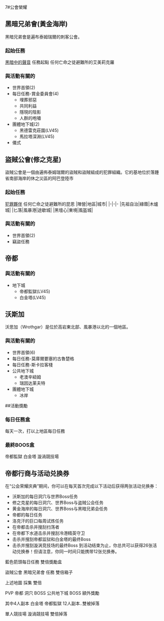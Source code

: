 7#公會榮耀

## 黑暗兄弟會(黃金海岸)
黑暗兄弟會是遍布泰姆瑞爾的刺客公會。
### 起始任務 
[黑暗中的聲音](https://en.uesp.net/wiki/Online:Voices_in_the_Dark)
任務起點 任何亡命之徒避難所的艾美莉克羅
### 與活動有關的
- 世界首領(2)
- 每日任務-賞金委員會(4)
  - 埋葬邪惡
  - 共同利益 
  - 隱現的陰影 
  - 人群的咆嘯 
- 團體地下城(2)
  - 黑德雷克莊園(LV45)
  - 馬拉塔深淵(LV45)
- 儀式  

## 盜賊公會(修之克星)
盜賊公會是一個由遍佈泰姆瑞爾的盜賊和盜賊組成的犯罪組織。它的基地位於落錘省南部海岸的休之災區的阿巴登陸市
### 起始任務
[犯罪夥伴](https://en.uesp.net/wiki/Online:Partners_in_Crime)
任何亡命之徒避難所的昆恩
|陣營|地區|城市|
|-|-|-
|先祖自治|綠蔭|木爐城|
|匕落|風暴港|途歇城|
|黑壇心|東境|風盔城|

### 與活動有關的
- 世界首領(2)
- 竊盜任務

## 帝都 
### 與活動有關的
- 地下城
  - 帝都監獄(LV45)
  - 白金塔(LV45)

## 沃斯加
沃思加（Wrothgar）是位於高岩東北部、風暴港以北的一個地區。
### 與活動有關的
- 世界首領(6)
- 每日任務-莫庫爾要塞的古魯楚格
- 每日任務-斯卡拉客棧
- 公共地下城
  - 老澳辛紐姆
  - 瑞因达莱夫特  
- 團體地下城
  - 冰岸


##活動獎勵
### 每日任務盒
每天一次，打以上地區每日任務
### 最終BOOS盒
帝都監獄 白金塔 漩渦競技場
## 帝都行商与活动兑换券
在“公会荣耀庆典”期间，你可以在每天首次完成以下活动后获得两张活动兑换券：
- 沃斯加的每日洞穴与世界Boss任务
- 修之克星的每日洞穴、世界Boss与盗贼公会任务
- 黄金海岸的每日洞穴、世界Boss与黑暗兄弟会任务
- 帝都的每日任务
- 洛克汗的巨口每周试炼任务
- 在帝都击杀并搜刮扫荡者
- 在帝都下水道击杀并搜刮冷港精英守卫
- 击杀并搜刮帝都监狱和白金塔的最终Boss
- 击杀并搜刮漩涡竞技场的最终Boss
到活动结束为止，你总共可以获得26张活动兑换券！但请注意，你同一时间只能携带12张兑换券。


藍色箭頭每日任務 雙倍獎勵盒

盜賊公會 黑暗兄弟會 任務 雙倍箱子

上述地圖 採集 雙倍

PVP 帝都 洞穴 BOSS 公共地下城 BOSS  額外獎勵

其中4人副本 白金塔 帝都監獄 12人副本..雙被掉落

單人競技場 漩渦競技場 雙倍掉落